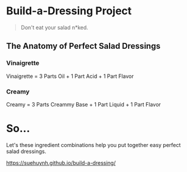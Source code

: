 # Build-a-Dressing Project

> Don't eat your salad n*ked. 

## The Anatomy of Perfect Salad Dressings
### Vinaigrette
Vinaigrette = 3 Parts Oil + 1 Part Acid + 1 Part Flavor
### Creamy
Creamy = 3 Parts Creammy Base + 1 Part Liquid + 1 Part Flavor

# So...
Let's these ingredient combinations help you put together easy perfect salad dressings.

https://suehuynh.github.io/build-a-dressing/
